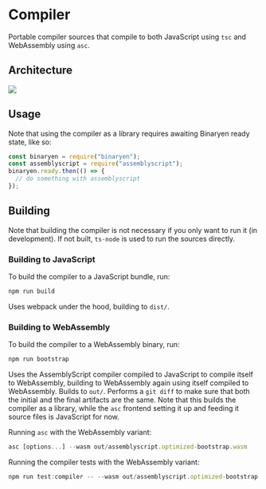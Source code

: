 Compiler
========

Portable compiler sources that compile to both JavaScript using `tsc` and WebAssembly using `asc`.

Architecture
------------

![](https://raw.githubusercontent.com/AssemblyScript/assemblyscript/master/media/architecture.svg)

Usage
-----

Note that using the compiler as a library requires awaiting Binaryen ready state, like so:

```js
const binaryen = require("binaryen");
const assemblyscript = require("assemblyscript");
binaryen.ready.then(() => {
  // do something with assemblyscript
});
```

Building
--------

Note that building the compiler is not necessary if you only want to run it (in development). If not built, `ts-node` is used to run the sources directly.

### Building to JavaScript

To build the compiler to a JavaScript bundle, run:

```sh
npm run build
```

Uses webpack under the hood, building to `dist/`.

### Building to WebAssembly

To build the compiler to a WebAssembly binary, run:

```sh
npm run bootstrap
```

Uses the AssemblyScript compiler compiled to JavaScript to compile itself to WebAssembly, building to WebAssembly again using itself compiled to WebAssembly. Builds to `out/`. Performs a `git diff` to make sure that both the initial and the final artifacts are the same. Note that this builds the compiler as a library, while the `asc` frontend setting it up and feeding it source files is JavaScript for now.

Running `asc` with the WebAssembly variant:

```ts
asc [options...] --wasm out/assemblyscript.optimized-bootstrap.wasm
```

Running the compiler tests with the WebAssembly variant:

```ts
npm run test:compiler -- --wasm out/assemblyscript.optimized-bootstrap.wasm
```
